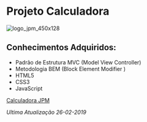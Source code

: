 # **Projeto Calculadora**
![logo_jpm_450x128](https://user-images.githubusercontent.com/43858399/52735315-78dbda80-2fae-11e9-923e-339073a9987d.png)

## Conhecimentos Adquiridos:
- Padrão de Estrutura MVC (Model View Controller)
- Metodologia  BEM (Block Element Modifier )
- HTML5
- CSS3
- JavaScript

[Calculadora JPM](https://jpmcavalcante.github.io/projetoCalculadora/)

_Ultima Atualização 26-02-2019_
